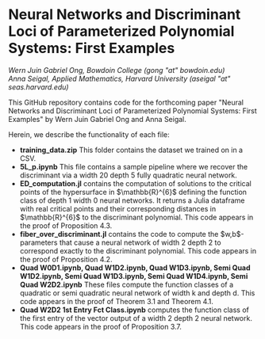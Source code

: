 # Neural Networks and Discriminant Loci of Parameterized Polynomial Systems: First Examples
<i>Wern Juin Gabriel Ong, Bowdoin College (gong "at" bowdoin.edu)</i><br>
<i>Anna Seigal, Applied Mathematics, Harvard University (aseigal "at" seas.harvard.edu)</i><br>

This GitHub repository contains code for the forthcoming paper "Neural Networks and Discriminant Loci of Parameterized Polynomial Systems: First Examples" by Wern Juin Gabriel Ong and Anna Seigal. 

Herein, we describe the functionality of each file: 

<ul>
  <li><b>training_data.zip</b> This folder contains the dataset we trained on in a CSV.</li>
  <li><b>5L_p.ipynb</b> This file contains a sample pipeline where we recover the discriminant via a width 20 depth 5 fully quadratic neural network.</li>
  <li><b>ED_computation.jl</b> contains the computation of solutions to the critical points of the hypersurface in $\mathbb{R}^{6}$ defining the function class of depth 1 width 0 neural networks. It returns a Julia dataframe with real critical points and their corresponding distances in $\mathbb{R}^{6}$ to the discriminant polynomial. This code appears in the proof of Proposition 4.3. </li>
  
  <li><b>fiber_over_discriminant.jl</b> contains the code to compute the $w,b$-parameters that cause a neural network of width 2 depth 2 to correspond exactly to the discriminant polynomial. This code appears in the proof of Proposition 4.2. </li>
  
  <li><b>Quad W0D1.ipynb, Quad W1D2.ipynb, Quad W1D3.ipynb, Semi Quad W1D2.ipynb, Semi Quad W1D3.ipynb, Semi Quad W1D4.ipynb, Semi Quad W2D2.ipynb</b> These files compute the function classes of a quadratic or semi quadratic neural network of width k and depth d. This code appears in the proof of Theorem 3.1 and Theorem 4.1.</li>
  
  <li><b>Quad W2D2 1st Entry Fct Class.ipynb</b> computes the function class of the first entry of the vector output of a width 2 depth 2 neural network. This code appears in the proof of Proposition 3.7. </li>
</ul>

